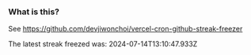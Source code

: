 
### What is this?

See https://github.com/devjiwonchoi/vercel-cron-github-streak-freezer

The latest streak freezed was: 2024-07-14T13:10:47.933Z
